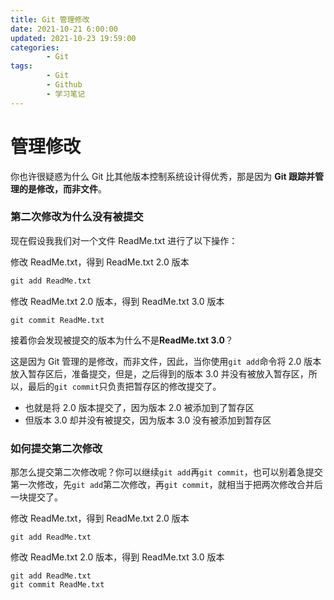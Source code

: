 ```yaml
---
title: Git 管理修改
date: 2021-10-21 6:00:00
updated: 2021-10-23 19:59:00
categories:
        - Git
tags:
        - Git
        - Github
        - 学习笔记
---
```


# 管理修改

你也许很疑惑为什么 Git 比其他版本控制系统设计得优秀，那是因为 **Git 跟踪并管理的是修改，而非文件**。

### 第二次修改为什么没有被提交

现在假设我我们对一个文件 ReadMe.txt 进行了以下操作：

修改 ReadMe.txt，得到 ReadMe.txt 2.0 版本

```cmd
git add ReadMe.txt
```

修改 ReadMe.txt 2.0 版本，得到 ReadMe.txt 3.0 版本

```
git commit ReadMe.txt
```

接着你会发现被提交的版本为什么不是**ReadMe.txt 3.0**？

这是因为 Git 管理的是修改，而非文件，因此，当你使用`git add`命令将 2.0 版本放入暂存区后，准备提交，但是，之后得到的版本 3.0 并没有被放入暂存区，所以，最后的`git commit`只负责把暂存区的修改提交了。

- 也就是将 2.0 版本提交了，因为版本 2.0 被添加到了暂存区
- 但版本 3.0 却并没有被提交，因为版本 3.0 没有被添加到暂存区

### 如何提交第二次修改

那怎么提交第二次修改呢？你可以继续`git add`再`git commit`，也可以别着急提交第一次修改，先`git add`第二次修改，再`git commit`，就相当于把两次修改合并后一块提交了。

修改 ReadMe.txt，得到 ReadMe.txt 2.0 版本

```
git add ReadMe.txt
```

修改 ReadMe.txt 2.0 版本，得到 ReadMe.txt 3.0 版本

```
git add ReadMe.txt
git commit ReadMe.txt
```
